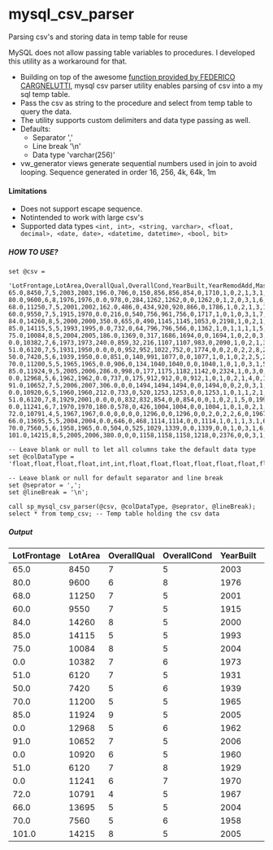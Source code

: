 # mysql_csv_parser
Parsing csv's and storing data in temp table for reuse

MySQL does not allow passing table variables to procedures. I developed this utility as a workaround for that.

* Building on top of the awesome [function provided by FEDERICO CARGNELUTTI](https://blog.fedecarg.com/2009/02/22/mysql-split-string-function/), mysql csv parser utility enables parsing of csv into a my sql temp table.
* Pass the csv as string to the procedure and select from temp table to query the data.
* The utility supports custom delimiters and data type passing as well.
* Defaults:
  * Separator ','
  * Line break '\n'
  * Data type 'varchar(256)'
* vw_generator views generate sequential numbers used in join to avoid looping. Sequence generated in order 16, 256, 4k, 64k, 1m

#### Limitations
* Does not support escape sequence.
* Notintended to work with large csv's
* Supported data types ````<int, int>, <string, varchar>, <float, decimal>, <date, date>, <datetime, datetime>, <bool, bit>````

##### HOW TO USE?

```MySQL
set @csv = 

'LotFrontage,LotArea,OverallQual,OverallCond,YearBuilt,YearRemodAdd,MasVnrArea,BsmtFinSF1,BsmtFinSF2,BsmtUnfSF,TotalBsmtSF,1stFlrSF,2ndFlrSF,LowQualFinSF,GrLivArea,BsmtFullBath,BsmtHalfBath,FullBath,HalfBath,BedroomAbvGr,KitchenAbvGr,TotRmsAbvGrd,Fireplaces,GarageYrBlt,GarageCars,GarageArea,WoodDeckSF,OpenPorchSF,EnclosedPorch,3SsnPorch,ScreenPorch,PoolArea,MiscVal,YrSold,SalePrice
65.0,8450,7,5,2003,2003,196.0,706,0,150,856,856,854,0,1710,1,0,2,1,3,1,8,0,2003.0,2,548,0,61,0,0,0,0,0,2008,1815508.32608
80.0,9600,6,8,1976,1976,0.0,978,0,284,1262,1262,0,0,1262,0,1,2,0,3,1,6,1,1976.0,2,460,298,0,0,0,0,0,0,2007,3481509.54666
68.0,11250,7,5,2001,2002,162.0,486,0,434,920,920,866,0,1786,1,0,2,1,3,1,6,1,2001.0,2,608,0,42,0,0,0,0,0,2008,-2986668.02181
60.0,9550,7,5,1915,1970,0.0,216,0,540,756,961,756,0,1717,1,0,1,0,3,1,7,1,1998.0,3,642,0,35,272,0,0,0,0,2006,-272857.824724
84.0,14260,8,5,2000,2000,350.0,655,0,490,1145,1145,1053,0,2198,1,0,2,1,4,1,9,1,2000.0,3,836,192,84,0,0,0,0,0,2008,-3410079.79621
85.0,14115,5,5,1993,1995,0.0,732,0,64,796,796,566,0,1362,1,0,1,1,1,1,5,0,1993.0,2,480,40,30,0,320,0,0,700,2009,898786.664014
75.0,10084,8,5,2004,2005,186.0,1369,0,317,1686,1694,0,0,1694,1,0,2,0,3,1,7,1,2004.0,2,636,255,57,0,0,0,0,0,2007,-5084980.62723
0.0,10382,7,6,1973,1973,240.0,859,32,216,1107,1107,983,0,2090,1,0,2,1,3,1,7,2,1973.0,2,484,235,204,228,0,0,0,350,2009,6106373.02631
51.0,6120,7,5,1931,1950,0.0,0,0,952,952,1022,752,0,1774,0,0,2,0,2,2,8,2,1931.0,2,468,90,0,205,0,0,0,0,2008,1203908.74905
50.0,7420,5,6,1939,1950,0.0,851,0,140,991,1077,0,0,1077,1,0,1,0,2,2,5,2,1939.0,1,205,0,4,0,0,0,0,0,2008,-3212458.1486
70.0,11200,5,5,1965,1965,0.0,906,0,134,1040,1040,0,0,1040,1,0,1,0,3,1,5,0,1965.0,1,384,0,0,0,0,0,0,0,2008,-3387745.84394
85.0,11924,9,5,2005,2006,286.0,998,0,177,1175,1182,1142,0,2324,1,0,3,0,4,1,11,2,2005.0,3,736,147,21,0,0,0,0,0,2006,3823545.55828
0.0,12968,5,6,1962,1962,0.0,737,0,175,912,912,0,0,912,1,0,1,0,2,1,4,0,1962.0,1,352,140,0,0,0,176,0,0,2008,-77165.2537124
91.0,10652,7,5,2006,2007,306.0,0,0,1494,1494,1494,0,0,1494,0,0,2,0,3,1,7,1,2006.0,3,840,160,33,0,0,0,0,0,2007,2711106.991
0.0,10920,6,5,1960,1960,212.0,733,0,520,1253,1253,0,0,1253,1,0,1,1,2,1,5,1,1960.0,1,352,0,213,176,0,0,0,0,2008,-5966015.38096
51.0,6120,7,8,1929,2001,0.0,0,0,832,832,854,0,0,854,0,0,1,0,2,1,5,0,1991.0,2,576,48,112,0,0,0,0,0,2007,616693.131286
0.0,11241,6,7,1970,1970,180.0,578,0,426,1004,1004,0,0,1004,1,0,1,0,2,1,5,1,1970.0,2,480,0,0,0,0,0,0,700,2010,-2090992.91936
72.0,10791,4,5,1967,1967,0.0,0,0,0,0,1296,0,0,1296,0,0,2,0,2,2,6,0,1967.0,2,516,0,0,0,0,0,0,500,2006,-3701321.22814
66.0,13695,5,5,2004,2004,0.0,646,0,468,1114,1114,0,0,1114,1,0,1,1,3,1,6,0,2004.0,2,576,0,102,0,0,0,0,0,2008,-3614075.93147
70.0,7560,5,6,1958,1965,0.0,504,0,525,1029,1339,0,0,1339,0,0,1,0,3,1,6,0,1958.0,1,294,0,0,0,0,0,0,0,2009,2114793.38227
101.0,14215,8,5,2005,2006,380.0,0,0,1158,1158,1158,1218,0,2376,0,0,3,1,4,1,9,1,2005.0,3,853,240,154,0,0,0,0,0,2006,2114697.96233';

-- Leave blank or null to let all columns take the default data type
set @colDataType = 'float,float,float,float,int,int,float,float,float,float,float,float,float,float,float,int,int,int,int,int,int,int,int,int,int,float,float,float,float,float,float,float,float,int,float';

-- Leave blank or null for default separator and line break
set @seprator = ',';
set @lineBreak = '\n';

call sp_mysql_csv_parser(@csv, @colDataType, @seprator, @lineBreak);
select * from temp_csv; -- Temp table holding the csv data
```

##### Output

| LotFrontage | LotArea | OverallQual | OverallCond | YearBuilt | YearRemodAdd | MasVnrArea | BsmtFinSF1 | BsmtFinSF2 | BsmtUnfSF | TotalBsmtSF | 1stFlrSF | 2ndFlrSF | LowQualFinSF | GrLivArea | BsmtFullBath | BsmtHalfBath | FullBath | HalfBath | BedroomAbvGr | KitchenAbvGr | TotRmsAbvGrd | Fireplaces | GarageYrBlt | GarageCars | GarageArea | WoodDeckSF | OpenPorchSF | EnclosedPorch | 3SsnPorch | ScreenPorch | PoolArea | MiscVal | YrSold | SalePrice      | 
|-------------|---------|-------------|-------------|-----------|--------------|------------|------------|------------|-----------|-------------|----------|----------|--------------|-----------|--------------|--------------|----------|----------|--------------|--------------|--------------|------------|-------------|------------|------------|------------|-------------|---------------|-----------|-------------|----------|---------|--------|----------------| 
| 65.0        | 8450    | 7           | 5           | 2003      | 2003         | 196.0      | 706        | 0          | 150       | 856         | 856      | 854      | 0            | 1710      | 1            | 0            | 2        | 1        | 3            | 1            | 8            | 0          | 2003.0      | 2          | 548        | 0          | 61          | 0             | 0         | 0           | 0        | 0       | 2008   | 1815508.32608  | 
| 80.0        | 9600    | 6           | 8           | 1976      | 1976         | 0.0        | 978        | 0          | 284       | 1262        | 1262     | 0        | 0            | 1262      | 0            | 1            | 2        | 0        | 3            | 1            | 6            | 1          | 1976.0      | 2          | 460        | 298        | 0           | 0             | 0         | 0           | 0        | 0       | 2007   | 3481509.54666  | 
| 68.0        | 11250   | 7           | 5           | 2001      | 2002         | 162.0      | 486        | 0          | 434       | 920         | 920      | 866      | 0            | 1786      | 1            | 0            | 2        | 1        | 3            | 1            | 6            | 1          | 2001.0      | 2          | 608        | 0          | 42          | 0             | 0         | 0           | 0        | 0       | 2008   | -2986668.02181 | 
| 60.0        | 9550    | 7           | 5           | 1915      | 1970         | 0.0        | 216        | 0          | 540       | 756         | 961      | 756      | 0            | 1717      | 1            | 0            | 1        | 0        | 3            | 1            | 7            | 1          | 1998.0      | 3          | 642        | 0          | 35          | 272           | 0         | 0           | 0        | 0       | 2006   | -272857.824724 | 
| 84.0        | 14260   | 8           | 5           | 2000      | 2000         | 350.0      | 655        | 0          | 490       | 1145        | 1145     | 1053     | 0            | 2198      | 1            | 0            | 2        | 1        | 4            | 1            | 9            | 1          | 2000.0      | 3          | 836        | 192        | 84          | 0             | 0         | 0           | 0        | 0       | 2008   | -3410079.79621 | 
| 85.0        | 14115   | 5           | 5           | 1993      | 1995         | 0.0        | 732        | 0          | 64        | 796         | 796      | 566      | 0            | 1362      | 1            | 0            | 1        | 1        | 1            | 1            | 5            | 0          | 1993.0      | 2          | 480        | 40         | 30          | 0             | 320       | 0           | 0        | 700     | 2009   | 898786.664014  | 
| 75.0        | 10084   | 8           | 5           | 2004      | 2005         | 186.0      | 1369       | 0          | 317       | 1686        | 1694     | 0        | 0            | 1694      | 1            | 0            | 2        | 0        | 3            | 1            | 7            | 1          | 2004.0      | 2          | 636        | 255        | 57          | 0             | 0         | 0           | 0        | 0       | 2007   | -5084980.62723 | 
| 0.0         | 10382   | 7           | 6           | 1973      | 1973         | 240.0      | 859        | 32         | 216       | 1107        | 1107     | 983      | 0            | 2090      | 1            | 0            | 2        | 1        | 3            | 1            | 7            | 2          | 1973.0      | 2          | 484        | 235        | 204         | 228           | 0         | 0           | 0        | 350     | 2009   | 6106373.02631  | 
| 51.0        | 6120    | 7           | 5           | 1931      | 1950         | 0.0        | 0          | 0          | 952       | 952         | 1022     | 752      | 0            | 1774      | 0            | 0            | 2        | 0        | 2            | 2            | 8            | 2          | 1931.0      | 2          | 468        | 90         | 0           | 205           | 0         | 0           | 0        | 0       | 2008   | 1203908.74905  | 
| 50.0        | 7420    | 5           | 6           | 1939      | 1950         | 0.0        | 851        | 0          | 140       | 991         | 1077     | 0        | 0            | 1077      | 1            | 0            | 1        | 0        | 2            | 2            | 5            | 2          | 1939.0      | 1          | 205        | 0          | 4           | 0             | 0         | 0           | 0        | 0       | 2008   | -3212458.1486  | 
| 70.0        | 11200   | 5           | 5           | 1965      | 1965         | 0.0        | 906        | 0          | 134       | 1040        | 1040     | 0        | 0            | 1040      | 1            | 0            | 1        | 0        | 3            | 1            | 5            | 0          | 1965.0      | 1          | 384        | 0          | 0           | 0             | 0         | 0           | 0        | 0       | 2008   | -3387745.84394 | 
| 85.0        | 11924   | 9           | 5           | 2005      | 2006         | 286.0      | 998        | 0          | 177       | 1175        | 1182     | 1142     | 0            | 2324      | 1            | 0            | 3        | 0        | 4            | 1            | 11           | 2          | 2005.0      | 3          | 736        | 147        | 21          | 0             | 0         | 0           | 0        | 0       | 2006   | 3823545.55828  | 
| 0.0         | 12968   | 5           | 6           | 1962      | 1962         | 0.0        | 737        | 0          | 175       | 912         | 912      | 0        | 0            | 912       | 1            | 0            | 1        | 0        | 2            | 1            | 4            | 0          | 1962.0      | 1          | 352        | 140        | 0           | 0             | 0         | 176         | 0        | 0       | 2008   | -77165.2537124 | 
| 91.0        | 10652   | 7           | 5           | 2006      | 2007         | 306.0      | 0          | 0          | 1494      | 1494        | 1494     | 0        | 0            | 1494      | 0            | 0            | 2        | 0        | 3            | 1            | 7            | 1          | 2006.0      | 3          | 840        | 160        | 33          | 0             | 0         | 0           | 0        | 0       | 2007   | 2711106.991    | 
| 0.0         | 10920   | 6           | 5           | 1960      | 1960         | 212.0      | 733        | 0          | 520       | 1253        | 1253     | 0        | 0            | 1253      | 1            | 0            | 1        | 1        | 2            | 1            | 5            | 1          | 1960.0      | 1          | 352        | 0          | 213         | 176           | 0         | 0           | 0        | 0       | 2008   | -5966015.38096 | 
| 51.0        | 6120    | 7           | 8           | 1929      | 2001         | 0.0        | 0          | 0          | 832       | 832         | 854      | 0        | 0            | 854       | 0            | 0            | 1        | 0        | 2            | 1            | 5            | 0          | 1991.0      | 2          | 576        | 48         | 112         | 0             | 0         | 0           | 0        | 0       | 2007   | 616693.131286  | 
| 0.0         | 11241   | 6           | 7           | 1970      | 1970         | 180.0      | 578        | 0          | 426       | 1004        | 1004     | 0        | 0            | 1004      | 1            | 0            | 1        | 0        | 2            | 1            | 5            | 1          | 1970.0      | 2          | 480        | 0          | 0           | 0             | 0         | 0           | 0        | 700     | 2010   | -2090992.91936 | 
| 72.0        | 10791   | 4           | 5           | 1967      | 1967         | 0.0        | 0          | 0          | 0         | 0           | 1296     | 0        | 0            | 1296      | 0            | 0            | 2        | 0        | 2            | 2            | 6            | 0          | 1967.0      | 2          | 516        | 0          | 0           | 0             | 0         | 0           | 0        | 500     | 2006   | -3701321.22814 | 
| 66.0        | 13695   | 5           | 5           | 2004      | 2004         | 0.0        | 646        | 0          | 468       | 1114        | 1114     | 0        | 0            | 1114      | 1            | 0            | 1        | 1        | 3            | 1            | 6            | 0          | 2004.0      | 2          | 576        | 0          | 102         | 0             | 0         | 0           | 0        | 0       | 2008   | -3614075.93147 | 
| 70.0        | 7560    | 5           | 6           | 1958      | 1965         | 0.0        | 504        | 0          | 525       | 1029        | 1339     | 0        | 0            | 1339      | 0            | 0            | 1        | 0        | 3            | 1            | 6            | 0          | 1958.0      | 1          | 294        | 0          | 0           | 0             | 0         | 0           | 0        | 0       | 2009   | 2114793.38227  | 
| 101.0       | 14215   | 8           | 5           | 2005      | 2006         | 380.0      | 0          | 0          | 1158      | 1158        | 1158     | 1218     | 0            | 2376      | 0            | 0            | 3        | 1        | 4            | 1            | 9            | 1          | 2005.0      | 3          | 853        | 240        | 154         | 0             | 0         | 0           | 0        | 0       | 2006   | 2114697.96233  | 

